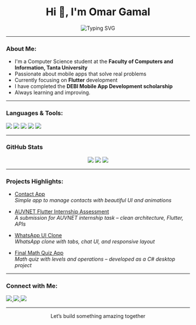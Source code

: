 <h1 align="center">Hi 👋, I'm Omar Gamal</h1>

<p align="center">
  <img src="https://readme-typing-svg.demolab.com?font=Fira+Code&duration=3000&pause=500&center=true&vCenter=true&width=600&lines=Mobile+App+Developer+%7C+Flutter+%26+Android;Lover+of+clean+code+%26+UI/UX;Building+Apps+with+Dart,+Kotlin+%26+Creativity" alt="Typing SVG" />
</p>

---

### About Me:
- I'm a Computer Science student at the **Faculty of Computers and Information, Tanta University**
- Passionate about mobile apps that solve real problems
- Currently focusing on **Flutter** development
- I have completed the **DEBI Mobile App Development scholarship**
- Always learning and improving.

---

### Languages & Tools:

<p align="left">
  <img src="https://img.shields.io/badge/Dart-0175C2?style=for-the-badge&logo=dart&logoColor=white" />
   <img src="https://img.shields.io/badge/Flutter-02569B?style=for-the-badge&logo=flutter&logoColor=white" />
   <img src="https://img.shields.io/badge/Firebase-FFCA28?style=for-the-badge&logo=firebase&logoColor=black" />
  <img src="https://img.shields.io/badge/Kotlin-7F52FF?style=for-the-badge&logo=kotlin&logoColor=white" />
  <img src="https://img.shields.io/badge/Android-3DDC84?style=for-the-badge&logo=android&logoColor=white" />
</p>

---

### GitHub Stats

<p align="center">
  <img src="https://github-readme-stats.vercel.app/api?username=OmarGamalDev&show_icons=true&theme=github_dark" />
  <img src="https://github-readme-streak-stats.herokuapp.com/?user=OmarGamalDev&theme=dark" />
  <img src="https://github-readme-stats.vercel.app/api/top-langs/?username=OmarGamalDev&layout=compact&theme=github_dark" />
</p>

---

### Projects Highlights:
- [Contact App](https://github.com/OmarGamalDev/contact-app)  
  *Simple app to manage contacts with beautiful UI and animations*

- [AUVNET Flutter Internship Assessment](https://github.com/OmarGamalDev/AUVNET-Flutter-Internship-Assessment)  
  *A submission for AUVNET internship task – clean architecture, Flutter, APIs*

- [WhatsApp UI Clone](https://github.com/OmarGamalDev/whasapp)  
  *WhatsApp clone with tabs, chat UI, and responsive layout*

- [Final Math Quiz App](https://github.com/OmarGamalDev/Final-Math-Quiz-App)  
  *Math quiz with levels and operations – developed as a C# desktop project*
---

### Connect with Me:

<p>
  <a href="mailto:omarthefirst6206@gmail.com">
    <img src="https://img.shields.io/badge/Gmail-D14836?style=for-the-badge&logo=gmail&logoColor=white">
  </a>
  <a href="https://www.linkedin.com/in/omar-gammal/">
    <img src="https://img.shields.io/badge/LinkedIn-0077B5?style=for-the-badge&logo=linkedin&logoColor=white">
  </a>
  <a href="https://github.com/OmarGamalDev">
    <img src="https://img.shields.io/badge/GitHub-181717?style=for-the-badge&logo=github&logoColor=white">
  </a>
</p>

---
<p align="center">Let’s build something amazing together</p>
